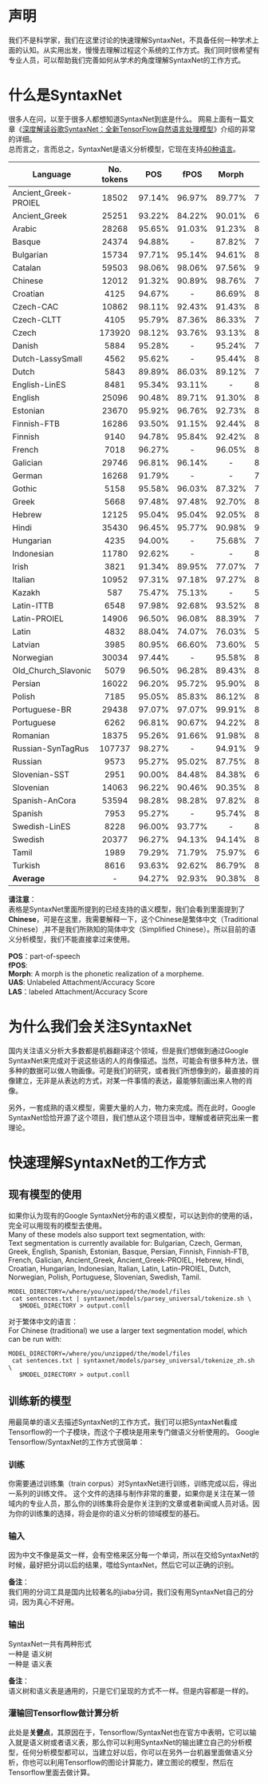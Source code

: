 # 声明
我们不是科学家，我们在这里讨论的快速理解SyntaxNet，不具备任何一种学术上面的认知。从实用出发，慢慢去理解过程这个系统的工作方式。我们同时很希望有专业人员，可以帮助我们完善如何从学术的角度理解SyntaxNet的工作方式。

# 什么是SyntaxNet
很多人在问，以至于很多人都想知道SyntaxNet到底是什么。 网易上面有一篇文章《[深度解读谷歌SyntaxNet：全新TensorFlow自然语言处理模型](http://digi.163.com/16/0517/19/BN9S2KU100162OUT.html)》介绍的非常的详细。</br>
总而言之，言而总之，SyntaxNet是语义分析模型，它现在支持[40种语言](https://github.com/tensorflow/models/blob/master/syntaxnet/g3doc/universal.md)。</br>

Language | No. tokens | POS | fPOS | Morph | UAS | LAS
--------  | :--: | :--: | :--: | :--: | :--: | :--:
Ancient_Greek-PROIEL | 18502 | 97.14% | 96.97% | 89.77% | 78.74% | 73.15%
Ancient_Greek | 25251 | 93.22% | 84.22% | 90.01% | 68.98% | 62.07%
Arabic | 28268 | 95.65% | 91.03% | 91.23% | 81.49% | 75.82%
Basque | 24374 | 94.88% | - | 87.82% | 78.00% | 73.36%
Bulgarian | 15734 | 97.71% | 95.14% | 94.61% | 89.35% | 85.01%
Catalan | 59503 | 98.06% | 98.06% | 97.56% | 90.47% | 87.64%
Chinese | 12012 | 91.32% | 90.89% | 98.76% | 76.71% | 71.24%
Croatian | 4125 | 94.67% | - | 86.69% | 80.65% | 74.06%
Czech-CAC | 10862 | 98.11% | 92.43% | 91.43% | 87.28% | 83.44%
Czech-CLTT | 4105 | 95.79% | 87.36% | 86.33% | 77.34% | 73.40%
Czech | 173920 | 98.12% | 93.76% | 93.13% | 89.47% | 85.93%
Danish | 5884 | 95.28% | - | 95.24% | 79.84% | 76.34%
Dutch-LassySmall | 4562 | 95.62% | - | 95.44% | 81.63% | 78.08%
Dutch | 5843 | 89.89% | 86.03% | 89.12% | 77.70% | 71.21%
English-LinES | 8481 | 95.34% | 93.11% | - | 81.50% | 77.37%
English | 25096 | 90.48% | 89.71% | 91.30% | 84.79% | 80.38%
Estonian | 23670 | 95.92% | 96.76% | 92.73% | 83.10% | 78.83%
Finnish-FTB | 16286 | 93.50% | 91.15% | 92.44% | 84.97% | 80.48%
Finnish | 9140 | 94.78% | 95.84% | 92.42% | 83.65% | 79.60%
French | 7018 | 96.27% | - | 96.05% | 84.68% | 81.05%
Galician | 29746 | 96.81% | 96.14% | - | 84.48% | 81.35%
German | 16268 | 91.79% | - | - | 79.73% | 74.07%
Gothic | 5158 | 95.58% | 96.03% | 87.32% | 79.33% | 71.69%
Greek | 5668 | 97.48% | 97.48% | 92.70% | 83.68% | 79.99%
Hebrew | 12125 | 95.04% | 95.04% | 92.05% | 84.61% | 78.71%
Hindi | 35430 | 96.45% | 95.77% | 90.98% | 93.04% | 89.32%
Hungarian | 4235 | 94.00% | - | 75.68% | 78.75% | 71.83%
Indonesian | 11780 | 92.62% | - | - | 80.03% | 72.99%
Irish | 3821 | 91.34% | 89.95% | 77.07% | 74.51% | 66.29%
Italian | 10952 | 97.31% | 97.18% | 97.27% | 89.81% | 87.13%
Kazakh | 587 | 75.47% | 75.13% | - | 58.09% | 43.95%
Latin-ITTB | 6548 | 97.98% | 92.68% | 93.52% | 84.22% | 81.17%
Latin-PROIEL | 14906 | 96.50% | 96.08% | 88.39% | 77.60% | 70.98%
Latin | 4832 | 88.04% | 74.07% | 76.03% | 56.00% | 45.80%
Latvian | 3985 | 80.95% | 66.60% | 73.60% | 58.92% | 51.47%
Norwegian | 30034 | 97.44% | - | 95.58% | 88.61% | 86.22%
Old_Church_Slavonic | 5079 | 96.50% | 96.28% | 89.43% | 84.86% | 78.85%
Persian | 16022 | 96.20% | 95.72% | 95.90% | 84.42% | 80.28%
Polish | 7185 | 95.05% | 85.83% | 86.12% | 88.30% | 82.71%
Portuguese-BR | 29438 | 97.07% | 97.07% | 99.91% | 87.91% | 85.44%
Portuguese | 6262 | 96.81% | 90.67% | 94.22% | 85.12% | 81.28%
Romanian | 18375 | 95.26% | 91.66% | 91.98% | 83.64% | 75.36%
Russian-SynTagRus | 107737 | 98.27% | - | 94.91% | 91.68% | 87.44%
Russian | 9573 | 95.27% | 95.02% | 87.75% | 81.75% | 77.71%
Slovenian-SST | 2951 | 90.00% | 84.48% | 84.38% | 65.06% | 56.96%
Slovenian | 14063 | 96.22% | 90.46% | 90.35% | 87.71% | 84.60%
Spanish-AnCora | 53594 | 98.28% | 98.28% | 97.82% | 89.26% | 86.50%
Spanish | 7953 | 95.27% | - | 95.74% | 85.06% | 81.53%
Swedish-LinES | 8228 | 96.00% | 93.77% | - | 81.38% | 77.21%
Swedish | 20377 | 96.27% | 94.13% | 94.14% | 83.84% | 80.28%
Tamil | 1989 | 79.29% | 71.79% | 75.97% | 64.45% | 55.35%
Turkish | 8616 | 93.63% | 92.62% | 86.79% | 82.00% | 71.37%
**Average** | - | 94.27% | 92.93% | 90.38% | 81.12% | 75.85%


**请注意**：</br>
表格是SyntaxNet里面所提到的已经支持的语义模型，我们会看到里面提到了**Chinese**，可是在这里，我需要解释一下，这个Chinese是繁体中文（Traditional Chinese）,并不是我们所熟知的简体中文（Simplified Chinese）。所以目前的语义分析模型，我们不能直接拿过来使用。

**POS**：part-of-speech</br>
**fPOS**:</br>
**Morph**: A morph is the phonetic realization of a morpheme.</br>
**UAS**: Unlabeled Attachment/Accuracy Score</br>
**LAS**：labeled Attachment/Accuracy Score</br>

# 为什么我们会关注SyntaxNet
国内关注语义分析大多数都是机器翻译这个领域，但是我们想做到通过Google SyntaxNet来完成对于说这些话的人的肖像描述。当然，可能会有很多种方法，很多种的数据可以做人物画像。可是我们的研究，或者我们所想像到的，最直接的肖像建立，无非是从表达的方式，对某一件事情的表达，最能够刻画出来人物的肖像。</br>

另外，一套成熟的语义模型，需要大量的人力，物力来完成。而在此时，Google SyntaxNet恰恰开源了这个项目，我们想从这个项目当中，理解或者研究出来一套理论。</br>

# 快速理解SyntaxNet的工作方式
## 现有模型的使用
如果你认为现有的Google SyntaxNet分布的语义模型，可以达到你的使用的话，完全可以用现有的模型去使用。</br>
Many of these models also support text segmentation, with:</br>
Text segmentation is currently available for: Bulgarian, Czech, German, Greek, English, Spanish, Estonian, Basque, Persian, Finnish, Finnish-FTB, French, Galician, Ancient_Greek, Ancient_Greek-PROIEL, Hebrew, Hindi, Croatian, Hungarian, Indonesian, Italian, Latin, Latin-PROIEL, Dutch, Norwegian, Polish, Portuguese, Slovenian, Swedish, Tamil.</br>
```
MODEL_DIRECTORY=/where/you/unzipped/the/model/files
 cat sentences.txt | syntaxnet/models/parsey_universal/tokenize.sh \
   $MODEL_DIRECTORY > output.conll
```

对于繁体中文的语言：</br>
For Chinese (traditional) we use a larger text segmentation model, which can be run with:</br>
```
MODEL_DIRECTORY=/where/you/unzipped/the/model/files
 cat sentences.txt | syntaxnet/models/parsey_universal/tokenize_zh.sh \
   $MODEL_DIRECTORY > output.conll
```

## 训练新的模型
用最简单的语义去描述SyntaxNet的工作方式，我们可以把SyntaxNet看成Tensorflow的一个子模块，而这个子模块是用来专门做语义分析使用的。
Google Tensorflow/SyntaxNet的工作方式很简单：</br>
### 训练</br>

你需要通过训练集（train corpus）对SyntaxNet进行训练，训练完成以后，得出一系列的训练文件。 这个文件的选择与制作非常的重要，如果你是关注在某一领域内的专业人员，那么你的训练集将会是你关注到的文章或者新闻或人员对话。因为你的训练集的选择，将会是你的语义分析的领域模型的基石。

### 输入</br>
因为中文不像是英文一样，会有空格来区分每一个单词，所以在交给SyntaxNet的时候，最好把分词以后的结果，喂给SyntaxNet，然后它可以正确的识别。</br>

**备注**：</br>
我们用的分词工具是国内比较著名的jiaba分词，我们没有用SyntaxNet自己的分词，因为真心不好用。</br>

### 输出</br>
SyntaxNet一共有两种形式</br>
一种是 语义树</br>
一种是 语义表</br>

**备注**：</br>
语义树和语义表是通用的，只是它们呈现的方式不一样。但是内容都是一样的。</br>

### 灌输回Tensorflow做计算分析</br>
此处是**关健点**，其原因在于，Tensorflow/SyntaxNet也在官方中表明，它可以输入就是语义树或者语义表，那么你可以利用SyntaxNet的输出建立自己的分析模型，任何分析模型都可以，当建立好以后，你可以在另外一台机器里面做语义分析，你也可以利用Tensorflow的图论计算能力，建立图论的模型，然后在Tensorflow里面去做计算。
